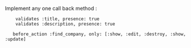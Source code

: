 Implement any one call back method :

		validates :title, presence: true  
		validates :description, presence: true 

	   before_action :find_company, only: [:show, :edit, :destroy, :show, :update]
